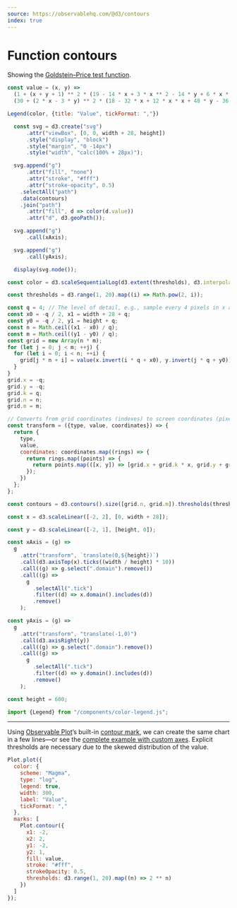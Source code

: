 ```yaml
---
source: https://observablehq.com/@d3/contours
index: true
---
```


# Function contours

Showing the [Goldstein–Price test function](https://en.wikipedia.org/wiki/Test_functions_for_optimization).

```js echo
const value = (x, y) =>
  (1 + (x + y + 1) ** 2 * (19 - 14 * x + 3 * x ** 2 - 14 * y + 6 * x * y + 3 * y ** 2)) *
  (30 + (2 * x - 3 * y) ** 2 * (18 - 32 * x + 12 * x * x + 48 * y - 36 * x * y + 27 * y ** 2));
```

```js
Legend(color, {title: "Value", tickFormat: ","})
```

```js echo
  const svg = d3.create("svg")
      .attr("viewBox", [0, 0, width + 28, height])
      .style("display", "block")
      .style("margin", "0 -14px")
      .style("width", "calc(100% + 28px)");

  svg.append("g")
      .attr("fill", "none")
      .attr("stroke", "#fff")
      .attr("stroke-opacity", 0.5)
    .selectAll("path")
    .data(contours)
    .join("path")
      .attr("fill", d => color(d.value))
      .attr("d", d3.geoPath());

  svg.append("g")
      .call(xAxis);

  svg.append("g")
      .call(yAxis);

  display(svg.node());
```

```js echo
const color = d3.scaleSequentialLog(d3.extent(thresholds), d3.interpolateMagma);
```

```js echo
const thresholds = d3.range(1, 20).map((i) => Math.pow(2, i));
```

```js echo
const q = 4; // The level of detail, e.g., sample every 4 pixels in x and y.
const x0 = -q / 2, x1 = width + 28 + q;
const y0 = -q / 2, y1 = height + q;
const n = Math.ceil((x1 - x0) / q);
const m = Math.ceil((y1 - y0) / q);
const grid = new Array(n * m);
for (let j = 0; j < m; ++j) {
  for (let i = 0; i < n; ++i) {
    grid[j * n + i] = value(x.invert(i * q + x0), y.invert(j * q + y0));
  }
}
grid.x = -q;
grid.y = -q;
grid.k = q;
grid.n = n;
grid.m = m;
```

```js echo
// Converts from grid coordinates (indexes) to screen coordinates (pixels).
const transform = ({type, value, coordinates}) => {
  return {
    type,
    value,
    coordinates: coordinates.map((rings) => {
      return rings.map((points) => {
        return points.map(([x, y]) => [grid.x + grid.k * x, grid.y + grid.k * y]);
      });
    })
  };
};
```

```js echo
const contours = d3.contours().size([grid.n, grid.m]).thresholds(thresholds)(grid).map(transform);
```

```js echo
const x = d3.scaleLinear([-2, 2], [0, width + 28]);
```

```js echo
const y = d3.scaleLinear([-2, 1], [height, 0]);
```

```js echo
const xAxis = (g) =>
  g
    .attr("transform", `translate(0,${height})`)
    .call(d3.axisTop(x).ticks((width / height) * 10))
    .call((g) => g.select(".domain").remove())
    .call((g) =>
      g
        .selectAll(".tick")
        .filter((d) => x.domain().includes(d))
        .remove()
    );
```

```js echo
const yAxis = (g) =>
  g
    .attr("transform", "translate(-1,0)")
    .call(d3.axisRight(y))
    .call((g) => g.select(".domain").remove())
    .call((g) =>
      g
        .selectAll(".tick")
        .filter((d) => y.domain().includes(d))
        .remove()
    );
```

```js echo
const height = 600;
```

```js echo
import {Legend} from "/components/color-legend.js";
```

---

Using [Observable Plot](/plot/)’s built-in [contour mark](/plot/marks/contour), we can create the same chart in a few lines—or see the [complete example with custom axes](/@observablehq/plot-goldstein-price-contours). Explicit thresholds are necessary due to the skewed distribution of the value.

```js echo
Plot.plot({
  color: {
    scheme: "Magma",
    type: "log",
    legend: true,
    width: 300,
    label: "Value",
    tickFormat: ","
  },
  marks: [
    Plot.contour({
      x1: -2,
      x2: 2,
      y1: -2,
      y2: 1,
      fill: value,
      stroke: "#fff",
      strokeOpacity: 0.5,
      thresholds: d3.range(1, 20).map((n) => 2 ** n)
    })
  ]
});
```
